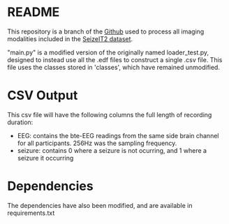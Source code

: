# README

This repository is a branch of the [Github](https://github.com/biomedepi/seizeit2) used to process all imaging modalities included in the [SeizeIT2 dataset](https://openneuro.org/datasets/ds005873).

"main.py" is a modified version of the originally named loader_test.py, designed to instead use all the .edf files to construct a single .csv file. This file uses the classes stored in 'classes', which have remained unmodified.

# CSV Output

This csv file will have the following columns the full length of recording duration:
* EEG: contains the bte-EEG readings from the same side brain channel for all participants. 256Hz was the sampling frequency.
* seizure: contains 0 where a seizure is not ocurring, and 1 where a seizure it occurring

# Dependencies

The dependencies have also been modified, and are available in requirements.txt